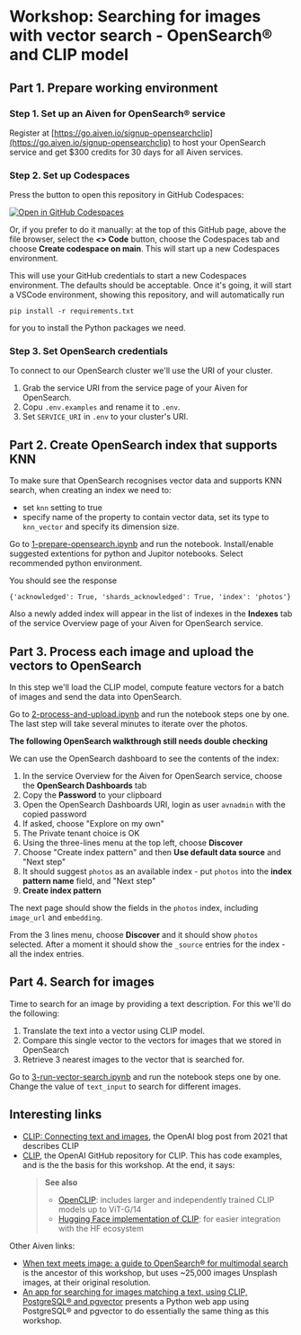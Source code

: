 # Workshop: Searching for images with vector search - OpenSearch® and CLIP model

## Part 1. Prepare working environment

### Step 1. Set up an Aiven for OpenSearch® service

Register at [https://go.aiven.io/signup-opensearchclip](https://go.aiven.io/signup-opensearchclip) to host your OpenSearch service and get $300 credits for 30 days for all Aiven services.

### Step 2. Set up Codespaces
Press the button to open this repository in GitHub Codespaces:

[![Open in GitHub Codespaces](https://github.com/codespaces/badge.svg)](https://github.com/codespaces/new/Aiven-Labs/workshop-multimodal-search-CLIP-OpenSearch)

Or, if you prefer to do it manually: at the top of this GitHub page, above the file browser, select the **<> Code** button, choose the Codespaces tab and choose **Create codespace on main**. This will start up a new Codespaces environment.

This will use your GitHub credentials to start a new Codespaces environment. The defaults should be acceptable.
Once it's going, it will start a VSCode environment, showing this repository, and will automatically run
```
pip install -r requirements.txt
```
for you to install the Python packages we need.

### Step 3. Set OpenSearch credentials
To connect to our OpenSearch cluster we'll use the URI of your cluster. 

1. Grab the service URI from the service page of your Aiven for OpenSearch.
2. Copu `.env.examples` and rename it to `.env`.
3. Set `SERVICE_URI` in `.env` to your cluster's URI.



## Part 2. Create OpenSearch index that supports KNN

To make sure that OpenSearch recognises vector data and supports KNN search, when creating an index we need to:
- set `knn` setting to true
- specify name of the property to contain vector data, set its type to `knn_vector` and specify its dimension size.

Go to [1-prepare-opensearch.ipynb](1-prepare-opensearch.ipynb) and run the notebook. Install/enable suggested extentions for python and Jupitor notebooks. Select recommended python environment.

You should see the response 

```
{'acknowledged': True, 'shards_acknowledged': True, 'index': 'photos'}
```

Also a newly added index will appear in the list of indexes in the **Indexes** tab of the service Overview page of your Aiven for OpenSearch service.

## Part 3. Process each image and upload the vectors to OpenSearch

In this step we'll load the CLIP model, compute feature vectors for a batch of images and send the data into OpenSearch.

Go to [2-process-and-upload.ipynb](2-process-and-upload.ipynb) and run the notebook steps one by one. The last step will take several minutes to iterate over the photos.

**The following OpenSearch walkthrough still needs double checking**

We can use the OpenSearch dashboard to see the contents of the index:
1. In the service Overview for the Aiven for OpenSearch service, choose the **OpenSearch Dashboards** tab
2. Copy the **Password** to your clipboard
3. Open the OpenSearch Dashboards URI, login as user `avnadmin` with the copied password
4. If asked, choose "Explore on my own"
5. The Private tenant choice is OK
6. Using the three-lines menu at the top left, choose **Discover**
7. Choose "Create index pattern" and then **Use default data source** and "Next step"
8. It should suggest `photos` as an available index - put `photos` into the **index pattern name** field, and "Next step"
9. **Create index pattern**

The next page should show the fields in the `photos` index, including `image_url` and `embedding`.

From the 3 lines menu, choose **Discover** and it should show `photos` selected. After a moment it should show the `_source` entries for the index - all the index entries.

## Part 4. Search for images

Time to search for an image by providing a text description. For this we'll do the following:

1. Translate the text into a vector using CLIP model.
2. Compare this single vector to the vectors for images that we stored in OpenSearch
3. Retrieve 3 nearest images to the vector that is searched for.

Go to [3-run-vector-search.ipynb](3-run-vector-search.ipynb) and run the notebook steps one by one. 
Change the value of ``text_input`` to search for different images.

## Interesting links

* [CLIP: Connecting text and images](https://openai.com/index/clip/), the OpenAI blog post from 2021 that describes CLIP
* [CLIP](https://github.com/openai/CLIP), the OpenAI GitHub repository for CLIP. This has code examples, and is the the basis for this workshop. At the end, it says:
  > **See also**
  > * [OpenCLIP](https://github.com/mlfoundations/open_clip): includes larger and independently trained CLIP models up to ViT-G/14
  > * [Hugging Face implementation of CLIP](https://huggingface.co/docs/transformers/model_doc/clip): for easier integration with the HF ecosystem

Other Aiven links:
* [When text meets image: a guide to OpenSearch® for multimodal search](https://aiven.io/developer/opensearch-multimodal-search?utm_source=github&utm_medium=referral&utm_content=workshop-opensearchclip&utm_campaign=workshop) is the ancestor of this workshop, but uses ~25,000 images Unsplash images, at their original resolution.
* [An app for searching for images matching a text, using CLIP, PostgreSQL® and pgvector](https://github.com/Aiven-Labs/app-multimodal-search-CLIP-PostgreSQL) presents a Python web app using PostgreSQL® and pgvector to do essentially the same thing as this workshop.
